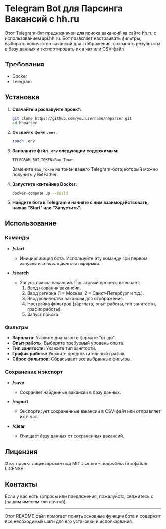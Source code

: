 # Telegram Bot для Парсинга Вакансий с hh.ru

Этот Telegram-бот предназначен для поиска вакансий на сайте hh.ru с использованием api.hh.ru. Бот позволяет настраивать фильтры, выбирать количество вакансий для отображения, сохранять результаты в базу данных и экспортировать их в чат или CSV-файл.

## Требования

- Docker
- Telegram

## Установка

1. **Скачайте и распакуйте проект:**
   ```bash
   git clone https://github.com/yourusername/hhparser.git
   cd hhparser
   ```

2. **Создайте файл `.env`:**
   ```bash
   touch .env
   ```

3. **Заполните файл `.env` следующим содержимым:**
   ```
   TELEGRAM_BOT_TOKEN=Ваш_Токен
   ```
   Замените `Ваш_Токен` на токен вашего Telegram-бота, который можно получить у BotFather.

4. **Запустите контейнер Docker:**
   ```bash
   docker-compose up --build
   ```

5. **Найдите бота в Telegram и начните с ним взаимодействовать, нажав "Start" или "Запустить".**

## Использование

### Команды

- **/start**
  - Инициализация бота. Используйте эту команду при первом запуске или после долгого перерыва.

- **/search**
  - Запуск поиска вакансий. Пошаговый процесс включает:
    1. Ввод названия вакансии.
    2. Ввод региона (1 = Москва, 2 = Санкт-Петербург и т.д.).
    3. Ввод количества вакансий для отображения.
    4. Настройка фильтров (зарплата, опыт работы, тип занятости, график работы).
    5. Запуск поиска.

### Фильтры

- **Зарплата:** Укажите диапазон в формате "от-до".
- **Опыт работы:** Выберите требуемый уровень опыта.
- **Тип занятости:** Укажите тип занятости.
- **График работы:** Укажите предпочтительный график.
- **Сброс фильтров:** Сбрасывает все выбранные фильтры.

### Сохранение и экспорт

- **/save**
  - Сохраняет найденные вакансии в базу данных.

- **/export**
  - Экспортирует сохраненные вакансии в CSV-файл или отправляет их в чат.

- **/clear**
  - Очищает базу данных от сохраненных вакансий.

## Лицензия

Этот проект лицензирован под MIT License - подробности в файле LICENSE.

## Контакты

Если у вас есть вопросы или предложения, пожалуйста, свяжитесь с [вашим именем или почтой].

---

Этот README файл помогает понять основные функции бота и содержит все необходимые шаги для его установки и использования.
